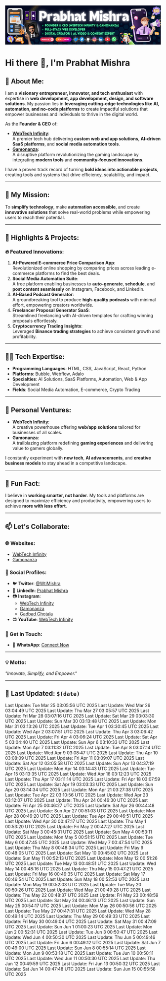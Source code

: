 ![Banner](assets/banner.png)

# Hi there 👋, I'm Prabhat Mishra  

## 🚀 About Me:
I am a **visionary entrepreneur, innovator, and tech enthusiast** with expertise in **web development, app development, design, and software solutions**. My passion lies in **leveraging cutting-edge technologies like AI, automation, and no-code platforms** to create impactful solutions that empower businesses and individuals to thrive in the digital world.  

As the **Founder & CEO** of:  
- **[WebTech Infinity](http://www.webtechinfinity.com)**:  
  A premier tech hub delivering **custom web and app solutions**, **AI-driven SaaS platforms**, and **social media automation tools**.  
- **[Gamonanza](http://www.gamonanza.rf.gd)**:  
  A disruptive platform revolutionizing the gaming landscape by integrating **modern tools** and **community-focused innovations**.  

I have a proven track record of turning **bold ideas into actionable projects**, creating tools and systems that drive efficiency, scalability, and impact.  

---

## 🌟 My Mission:
To **simplify technology**, make **automation accessible**, and create **innovative solutions** that solve real-world problems while empowering users to reach their potential.  

---

## 🌟 Highlights & Projects:

### 🔥 Featured Innovations:
1. **AI-Powered E-commerce Price Comparison App**:  
   Revolutionized online shopping by comparing prices across leading e-commerce platforms to find the best deals.  
2. **Social Media Automation Suite**:  
   A free platform enabling businesses to **auto-generate**, **schedule**, and **post content seamlessly** on Instagram, Facebook, and LinkedIn.  
3. **AI-Based Podcast Generator**:  
   A groundbreaking tool to produce **high-quality podcasts** with minimal effort, empowering creators worldwide.  
4. **Freelancer Proposal Generator SaaS**:  
   Streamlined freelancing with AI-driven templates for crafting winning proposals effortlessly.  
5. **Cryptocurrency Trading Insights**:  
   Leveraged **Binance trading strategies** to achieve consistent growth and profitability.  

---

## 🧑‍💻 Tech Expertise:
- **Programming Languages**: HTML, CSS, JavaScript, React, Python  
- **Platforms**: Bubble, Webflow, Adalo  
- **Specialties**: AI Solutions, SaaS Platforms, Automation, Web & App Development  
- **Fields**: Social Media Automation, E-commerce, Crypto Trading  

---

## 🌱 Personal Ventures:
- **WebTech Infinity**:  
   A creative powerhouse offering **web/app solutions** tailored for businesses of all scales.  
- **Gamonanza**:  
   A trailblazing platform redefining **gaming experiences** and delivering value to gamers globally.  

I constantly experiment with **new tech**, **AI advancements**, and **creative business models** to stay ahead in a competitive landscape.  

---

## 🌟 Fun Fact:
I believe in **working smarter, not harder**. My tools and platforms are designed to maximize efficiency and productivity, empowering users to achieve **more with less effort**.  

---

## 📫 Let's Collaborate:  
### 🌐 Websites:  
- [WebTech Infinity](http://www.webtechinfinity.com)  
- [Gamonanza](http://www.gamonanza.rf.gd)  

### 🌟 Social Profiles:  
- 🐦 **Twitter**: [@WtiMishra](https://x.com/WtiMishra)  
- 💼 **LinkedIn**: [Prabhat Mishra](https://www.linkedin.com/in/prabhat-mishra-07477325a)  
- 📷 **Instagram**:  
  - [WebTech Infinity](https://www.instagram.com/_webtech_infinity_)  
  - [Gamonanza](https://www.instagram.com/gamonanza)  
  - [Gadbad Ghotala](https://www.instagram.com/gadbad_ghotala_420)  
- 📺 **YouTube**: [WebTech Infinity](https://youtube.com/@webtechinfinity)  

### 💬 Get in Touch:  
- 📱 **WhatsApp**: [Connect Now](https://wa.me/919140626921)  

---

### 💡 Motto:  
_"Innovate, Simplify, and Empower."_  

--- 

## 🌟 Last Updated: `$(date)`  
Last Update: Tue Mar 25 03:05:56 UTC 2025
Last Update: Wed Mar 26 03:04:49 UTC 2025
Last Update: Thu Mar 27 03:05:57 UTC 2025
Last Update: Fri Mar 28 03:07:16 UTC 2025
Last Update: Sat Mar 29 03:03:30 UTC 2025
Last Update: Sun Mar 30 03:13:48 UTC 2025
Last Update: Mon Mar 31 03:13:26 UTC 2025
Last Update: Tue Apr  1 03:30:45 UTC 2025
Last Update: Wed Apr  2 03:07:51 UTC 2025
Last Update: Thu Apr  3 03:06:42 UTC 2025
Last Update: Fri Apr  4 03:06:24 UTC 2025
Last Update: Sat Apr  5 03:04:40 UTC 2025
Last Update: Sun Apr  6 03:10:33 UTC 2025
Last Update: Mon Apr  7 03:11:32 UTC 2025
Last Update: Tue Apr  8 03:07:14 UTC 2025
Last Update: Wed Apr  9 03:08:47 UTC 2025
Last Update: Thu Apr 10 03:08:09 UTC 2025
Last Update: Fri Apr 11 03:09:07 UTC 2025
Last Update: Sat Apr 12 03:05:58 UTC 2025
Last Update: Sun Apr 13 04:37:19 UTC 2025
Last Update: Mon Apr 14 03:14:43 UTC 2025
Last Update: Tue Apr 15 03:13:35 UTC 2025
Last Update: Wed Apr 16 03:12:23 UTC 2025
Last Update: Thu Apr 17 03:11:14 UTC 2025
Last Update: Fri Apr 18 03:07:59 UTC 2025
Last Update: Sat Apr 19 03:03:33 UTC 2025
Last Update: Sun Apr 20 03:14:34 UTC 2025
Last Update: Mon Apr 21 03:27:38 UTC 2025
Last Update: Tue Apr 22 03:10:56 UTC 2025
Last Update: Wed Apr 23 03:12:07 UTC 2025
Last Update: Thu Apr 24 00:46:30 UTC 2025
Last Update: Fri Apr 25 00:46:27 UTC 2025
Last Update: Sat Apr 26 00:44:48 UTC 2025
Last Update: Sun Apr 27 00:51:03 UTC 2025
Last Update: Mon Apr 28 00:49:20 UTC 2025
Last Update: Tue Apr 29 00:46:51 UTC 2025
Last Update: Wed Apr 30 00:47:17 UTC 2025
Last Update: Thu May  1 00:53:20 UTC 2025
Last Update: Fri May  2 00:47:27 UTC 2025
Last Update: Sat May  3 00:45:31 UTC 2025
Last Update: Sun May  4 00:53:11 UTC 2025
Last Update: Mon May  5 00:51:15 UTC 2025
Last Update: Tue May  6 00:47:45 UTC 2025
Last Update: Wed May  7 00:47:54 UTC 2025
Last Update: Thu May  8 00:48:34 UTC 2025
Last Update: Fri May  9 00:48:05 UTC 2025
Last Update: Sat May 10 00:45:02 UTC 2025
Last Update: Sun May 11 00:52:13 UTC 2025
Last Update: Mon May 12 00:51:26 UTC 2025
Last Update: Tue May 13 00:48:51 UTC 2025
Last Update: Wed May 14 00:48:16 UTC 2025
Last Update: Thu May 15 00:47:21 UTC 2025
Last Update: Fri May 16 00:49:35 UTC 2025
Last Update: Sat May 17 00:46:54 UTC 2025
Last Update: Sun May 18 00:52:53 UTC 2025
Last Update: Mon May 19 00:52:03 UTC 2025
Last Update: Tue May 20 00:50:26 UTC 2025
Last Update: Wed May 21 00:49:28 UTC 2025
Last Update: Thu May 22 00:48:37 UTC 2025
Last Update: Fri May 23 00:48:59 UTC 2025
Last Update: Sat May 24 00:46:13 UTC 2025
Last Update: Sun May 25 00:54:17 UTC 2025
Last Update: Mon May 26 00:50:56 UTC 2025
Last Update: Tue May 27 00:47:31 UTC 2025
Last Update: Wed May 28 00:49:14 UTC 2025
Last Update: Thu May 29 00:49:33 UTC 2025
Last Update: Fri May 30 00:49:04 UTC 2025
Last Update: Sat May 31 00:47:09 UTC 2025
Last Update: Sun Jun  1 01:00:23 UTC 2025
Last Update: Mon Jun  2 00:52:31 UTC 2025
Last Update: Tue Jun  3 00:50:47 UTC 2025
Last Update: Wed Jun  4 00:50:30 UTC 2025
Last Update: Thu Jun  5 00:49:46 UTC 2025
Last Update: Fri Jun  6 00:49:12 UTC 2025
Last Update: Sat Jun  7 00:49:00 UTC 2025
Last Update: Sun Jun  8 00:55:14 UTC 2025
Last Update: Mon Jun  9 00:53:18 UTC 2025
Last Update: Tue Jun 10 00:50:11 UTC 2025
Last Update: Wed Jun 11 00:50:30 UTC 2025
Last Update: Thu Jun 12 00:49:59 UTC 2025
Last Update: Fri Jun 13 00:50:32 UTC 2025
Last Update: Sat Jun 14 00:47:48 UTC 2025
Last Update: Sun Jun 15 00:55:58 UTC 2025
